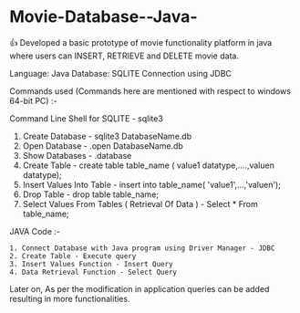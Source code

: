 # Movie-Database--Java-

👍 Developed a basic prototype of movie functionality platform in java where users can INSERT, RETRIEVE and DELETE movie data.

Language: Java
Database: SQLITE
Connection using JDBC

Commands used (Commands here are mentioned with respect to windows 64-bit PC) :-

  Command Line Shell for SQLITE - sqlite3<br/>
  
  1. Create Database - sqlite3 DatabaseName.db <br/>
  2. Open Database - .open DatabaseName.db<br/>
  3. Show Databases - .database<br/>
  4. Create Table - create table table_name ( value1 datatype,....,valuen datatype);<br/>
  5. Insert Values Into Table - insert into table_name( 'value1',...,'valuen');<br/>
  6. Drop Table - drop table table_name;<br/>
  7. Select Values From Tables ( Retrieval Of Data ) - Select * From table_name;<br/>


 JAVA Code :-
   
    1. Connect Database with Java program using Driver Manager - JDBC
    2. Create Table - Execute query 
    3. Insert Values Function - Insert Query
    4. Data Retrieval Function - Select Query
    
Later on, As per the modification in application queries can be added resulting in more functionalities.

